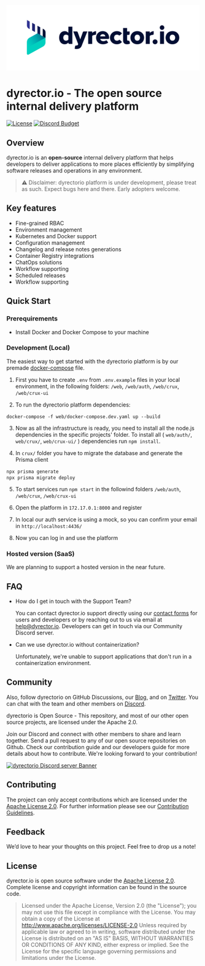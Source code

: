 ![dyrectorio logo](dyrectorio.svg)

# dyrector.io - The open source internal delivery platform

[![License](https://img.shields.io/badge/licence-Apache%202.0-brightgreen.svg?style=flat)](LICENSE)
[![Discord Budget](https://img.shields.io/discord/797082431902449694)](https://discord.gg/pZWbd4fxga)

## Overview

dyrector.io is an **open-source** internal delivery platform that helps developers to deliver applications to more places efficiently by simplifying software releases and operations in any environment.

> ⚠️ Disclaimer: dyrectorio platform is under development, please treat as such. Expect bugs here and there. Early adopters welcome.

## Key features

- Fine-grained RBAC
- Environment management
- Kubernetes and Docker support
- Configuration management
- Changelog and release notes generations
- Container Registry integrations
- ChatOps solutions
- Workflow supporting
- Scheduled releases
- Workflow supporting

## Quick Start

### Prerequirements

- Install Docker and Docker Compose to your machine

### Development (Local)
The easiest way to get started with the dyrectorio platform is by our premade [docker-compose](./web/docker-compose.dev.yaml) file.

1. First you have to create `.env` from `.env.example` files in your local environment, in the following folders: `/web`, `/web/auth`, `/web/crux`, `/web/crux-ui`

2. To run the dyrectorio platform dependencies:
```
docker-compose -f web/docker-compose.dev.yaml up --build
```

3. Now as all the infrastructure is ready, you need to install all the node.js dependencies in the specific projects' folder. To install all ( `web/auth/`, `web/crux/`, `web/crux-ui/` ) dependencies run `npm install`.

4. In `crux/` folder you have to migrate the database and generate the Prisma client
```
npx prisma generate
npx prisma migrate deploy
```

5. To start services run `npm start` in the followind folders `/web/auth`, `/web/crux`, `/web/crux-ui`

6. Open the platform in `172.17.0.1:8000` and register

7. In local our auth service is using a mock, so you can confirm your email in `http://localhost:4436/`

8. Now you can log in and use the platform

### Hosted version (SaaS)

We are planning to support a hosted version in the near future.

## FAQ

- How do I get in touch with the Support Team?

    You can contact dyrector.io support directly using our [contact forms](https://dyrector.io/contact) for users and developers or by reaching out to us via email at help@dyrector.io. Developers can get in touch via our Community Discord server.

- Can we use dyrector.io without containerization?

    Unfortunately, we're unable to support applications that don't run in a containerization environment.


## Community

Also, follow dyrectorio on GitHub Discussions, our [Blog](https://blog.dyrector.io), and on [Twitter](https://twitter.com/dyrectorio). You can chat with the team and other members on [Discord](https://discord.gg/pZWbd4fxga).

dyrectorio is Open Source - This repository, and most of our other open source projects, are licensed under the Apache 2.0.

Join our Discord and connect with other members to share and learn together.
Send a pull request to any of our open source repositories on Github. Check our contribution guide and our developers guide for more details about how to contribute. We're looking forward to your contribution!

[![dyrectorio Discord server Banner](https://discordapp.com/api/guilds/797082431902449694/widget.png?style=banner2)](https://discord.gg/pZWbd4fxga)

## Contributing
The project can only accept contributions which are licensed under the [Apache License 2.0](LICENSE). For further information please see our [Contribution Guidelines](CONTRIBUTING.md).

## Feedback

We’d love to hear your thoughts on this project. Feel free to drop us a note!

## License
dyrector.io is open source software under the [Apache License 2.0](LICENSE). Complete license and copyright information can be found in the source code.


> Licensed under the Apache License, Version 2.0 (the "License"); you may not use this file except in compliance with the License. You may obtain a copy of the License at http://www.apache.org/licenses/LICENSE-2.0 Unless required by applicable law or agreed to in writing, software distributed under the License is distributed on an "AS IS" BASIS, WITHOUT WARRANTIES OR CONDITIONS OF ANY KIND, either express or implied. See the License for the specific language governing permissions and limitations under the License.